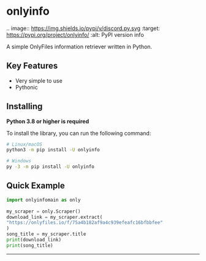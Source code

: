 onlyinfo
==========
.. image:: https://img.shields.io/pypi/v/discord.py.svg
   :target: https://pypi.org/project/onlyinfo/
   :alt: PyPI version info


A simple OnlyFiles information retriever written in Python.

Key Features
-------------

- Very simple to use
- Pythonic

Installing
----------

**Python 3.8 or higher is required**

To install the library, you can run the following command:

```sh
# Linux/macOS
python3 -m pip install -U onlyinfo

# Windows
py -3 -m pip install -U onlyinfo
```

Quick Example
--------------
```python
import onlyinfomain as only
    
my_scraper = only.Scraper()
download_link = my_scraper.extract(
"https://onlyfiles.io/f/75a4b182af9a4c939efeafc16bfbbfee"
)
song_title = my_scraper.title
print(download_link)
print(song_title)
```
------
